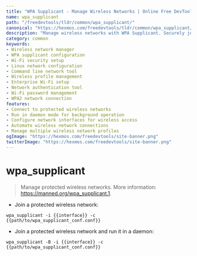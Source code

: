 ```yaml
---
title: "WPA Supplicant - Manage Wireless Networks | Online Free DevTools by Hexmos"
name: wpa_supplicant
path: "/freedevtools/tldr/common/wpa_supplicant/"
canonical: "https://hexmos.com/freedevtools/tldr/common/wpa_supplicant/"
description: "Manage wireless networks with WPA Supplicant. Securely join protected Wi-Fi networks and configure network settings. Free online tool, no registration required."
category: common
keywords:
- Wireless network manager
- WPA supplicant configuration
- Wi-Fi security setup
- Linux network configuration
- Command line network tool
- Wireless profile management
- Enterprise Wi-Fi setup
- Network authentication tool
- Wi-Fi password management
- WPA2 network connection
features:
- Connect to protected wireless networks
- Run in daemon mode for background operation
- Configure network interfaces for wireless access
- Automate wireless network connections
- Manage multiple wireless network profiles
ogImage: "https://hexmos.com/freedevtools/site-banner.png"
twitterImage: "https://hexmos.com/freedevtools/site-banner.png"
---
```


# wpa_supplicant

> Manage protected wireless networks.
> More information: <https://manned.org/wpa_supplicant.1>.

- Join a protected wireless network:

`wpa_supplicant -i {{interface}} -c {{path/to/wpa_supplicant_conf.conf}}`

- Join a protected wireless network and run it in a daemon:

`wpa_supplicant -B -i {{interface}} -c {{path/to/wpa_supplicant_conf.conf}}`
